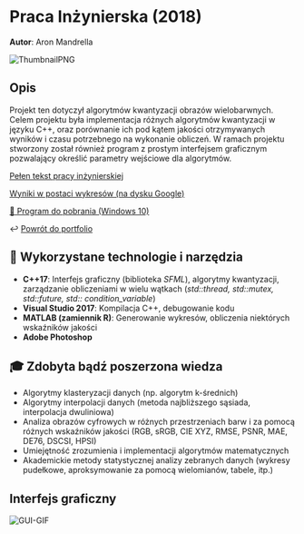 # Praca Inżynierska (2018)

**Autor**: Aron Mandrella

![ThumbnailPNG](https://raw.githubusercontent.com/aronmandrella/PracaInzynierska/main/GitHub_Thumbnail.png)

## Opis
Projekt ten dotyczył algorytmów kwantyzacji obrazów wielobarwnych. Celem projektu była implementacja różnych algorytmów kwantyzacji w języku C++, oraz porównanie ich pod kątem jakości otrzymywanych wyników i czasu potrzebnego na wykonanie obliczeń. W ramach projektu stworzony został również program z prostym interfejsem graficznym pozwalający określić parametry wejściowe dla algorytmów.

[Pełen tekst pracy inżynierskiej](https://github.com/aronmandrella/PracaInzynierska/raw/main/AMandrella%20-%20Praca%20In%C5%BCynierska.pdf)

[Wyniki w postaci wykresów (na dysku Google)]( https://drive.google.com/drive/folders/1Vtz8GABDCrWPLk_FXwrDxCHjYdSvlFe3?usp=sharing)

[💾 Program do pobrania (Windows 10)](https://github.com/aronmandrella/PracaInzynierska/releases/tag/1.0)

↩️ [Powrót do portfolio](https://github.com/aronmandrella/portfolio#spis-tre%C5%9Bci)

## 🧰 Wykorzystane technologie i narzędzia
* **C++17**: Interfejs graficzny (biblioteka *SFML*), algorytmy kwantyzacji, zarządzanie obliczeniami w wielu wątkach (*std::thread, std::mutex, std::future, std:: condition_variable*)
* **Visual Studio 2017**: Kompilacja C++, debugowanie kodu
* **MATLAB (zamiennik R)**: Generowanie wykresów, obliczenia niektórych wskaźników jakości
* **Adobe Photoshop**
## 🎓 Zdobyta bądź poszerzona wiedza
* Algorytmy klasteryzacji danych (np. algorytm k-średnich)
* Algorytmy interpolacji danych (metoda najbliższego sąsiada, interpolacja dwuliniowa)
* Analiza obrazów cyfrowych w różnych przestrzeniach barw i za pomocą różnych wskaźników jakości (RGB, sRGB, CIE XYZ, RMSE, PSNR, MAE, DE76, DSCSI, HPSI)
* Umiejętność zrozumienia i implementacji algorytmów matematycznych
* Akademickie metody statystycznej analizy zebranych danych (wykresy pudełkowe, aproksymowanie za pomocą wielomianów, tabele, itp.)

## Interfejs graficzny
![GUI-GIF](https://raw.githubusercontent.com/aronmandrella/PracaInzynierska/main/GUI_wide.PNG)
